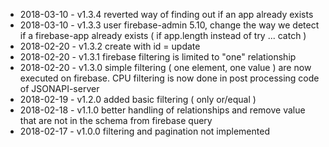 
- 2018-03-10 - v1.3.4 reverted way of finding out if an app already exists
- 2018-03-10 - v1.3.3 user firebase-admin 5.10, change the way we detect if a firebase-app already exists ( if app.length instead of try ... catch )
- 2018-02-20 - v1.3.2 create with id = update
- 2018-02-20 - v1.3.1 firebase filtering is limited to "one" relationship
- 2018-02-20 - v1.3.0 simple filtering ( one element, one value ) are now executed on firebase. CPU filtering is now done in post processing code of JSONAPI-server
- 2018-02-19 - v1.2.0 added basic filtering ( only or/equal )
- 2018-02-18 - v1.1.0 better handling of relationships and remove value that are not in the schema from firebase query
- 2018-02-17 - v1.0.0 filtering and pagination not implemented
